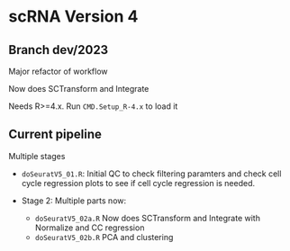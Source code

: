 # scRNA Version 4

## Branch dev/2023

Major refactor of workflow



Now does SCTransform and Integrate

Needs R>=4.x. Run `CMD.Setup_R-4.x` to load it

## Current pipeline

Multiple stages

- `doSeuratV5_01.R`: Initial QC to check filtering paramters and check cell cycle regression plots to see if cell cycle regression is needed.

- Stage 2: Multiple parts now:

    - `doSeuratV5_02a.R` Now does SCTransform and Integrate with Normalize and CC regression
    - `doSeuratV5_02b.R` PCA and clustering


